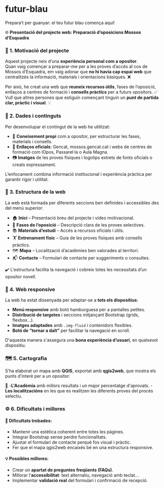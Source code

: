# futur-blau
Prepara’t per guanyar: el teu futur blau comença aquí!

🌐 **Presentació del projecte web: Preparació d’oposicions Mossos d’Esquadra**



### 🎯 1. Motivació del projecte

Aquest projecte neix d’una **experiència personal com a opositor**.  
Quan vaig començar a preparar-me per a les proves d’accés al cos de Mossos d’Esquadra, em vaig adonar que **no hi havia cap espai web** que centralitzés la informació, materials i orientacions bàsiques. ❌

Per això, he creat una web que **reuneix recursos útils**, fases de l’oposició, enllaços a centres de formació i **consells pràctics** per a futurs opositors. ✅  
Vull que altres persones que estiguin començant tinguin un **punt de partida clar, pràctic i visual**. 💡



### 📂 2. Dades i continguts

Per desenvolupar el contingut de la web he utilitzat:

- 🧠 **Coneixement propi** com a opositor, per estructurar les fases, materials i consells.
- 🔗 **Enllaços oficials**: Gencat, mossos.gencat.cat i webs de centres de formació com IOpos, Passarel·la o Aula Magna.
- 📷 **Imatges** de les proves físiques i logotips extrets de fonts oficials o creats expressament.

L’enfocament combina informació institucional i experiència pràctica per garantir rigor i utilitat.



### 🧱 3. Estructura de la web

La web està formada per diferents seccions ben definides i accessibles des del menú superior:

- 🏠 **Inici** – Presentació breu del projecte i vídeo motivacional.  
- 🧾 **Fases de l’oposició** – Descripció clara de les proves selectives.  
- 📚 **Materials d’estudi** – Accés a recursos oficials i útils.  
- 🏋️ **Entrenament físic** – Guia de les proves físiques amb consells pràctics.  
- 🗺️ **Mapa** – Localització d’acadèmies ben valorades al territori.  
- 📬 **Contacte** – Formulari de contacte per suggeriments o consultes.

✔️ L'estructura facilita la navegació i cobreix totes les necessitats d’un opositor novell.



### 📱 4. Web responsive

La web ha estat dissenyada per adaptar-se a **tots els dispositius**:

- **Menú responsive** amb botó hamburguesa per a pantalles petites.  
- **Distribució de targetes** i seccions mitjançant Bootstrap (grids, flexbox…).  
- **Imatges adaptades** amb `.img-fluid` i contenidors flexibles.  
- **Botó de “tornar a dalt”** per facilitar la navegació en scroll.

D'aquesta manera s'assegura una **bona experiència d’usuari**, en qualsevol dispositiu.



### 🗺️ 5. Cartografia

S’ha elaborat un mapa amb **QGIS**, exportat amb **qgis2web**, que mostra els punts d'interè per a un opositor:

 📍 -**L'Acadèmia** amb millors resultats i un major percentatge d'aprovats.
    -**Les localitzacións** en les que es realitzen les diferents proves del procés selectiu.   



### ⚙️ 6. Dificultats i millores

#### 🔧 Dificultats trobades:

- Mantenir una estètica coherent entre totes les pàgines.
- Integrar Bootstrap sense perdre funcionalitats.
- Ajustar el formulari de contacte perquè fos visual i pràctic.
- Fer que el mapa qgis2web encaixés bé en una estructura responsive.

#### 💡 Possibles millores:

- Crear un **apartat de preguntes freqüents (FAQs)**.
- Millorar l’**accessibilitat**: text alternatiu, navegació amb teclat...
- Implementar **validació real** del formulari i confirmació de recepció.



